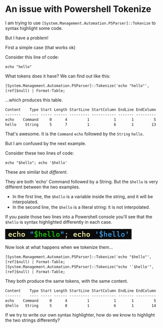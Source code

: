 # An issue with Powershell Tokenize

I am trying to use `[System.Management.Automation.PSParser]::Tokenize` to syntax highlight some code.

But I have a problem!


First a simple case (that works ok)

Consider this line of code:

	echo "hello"

What tokens does it have? We can find out like this:

	[System.Management.Automation.PSParser]::Tokenize('echo "hello"', [ref]$null) | Format-Table;

...which produces this table.

	Content    Type Start Length StartLine StartColumn EndLine EndColumn
	-------    ---- ----- ------ --------- ----------- ------- ---------
	echo    Command     0      4         1           1       1         5
	hello    String     5      7         1           6       1        13



That's awesome. It is the `Command` `echo` followed by the `String` `hello`.

But I am confused by the next example.

Consider these two lines of code:


	echo "$hello"; echo '$hello'
	

These are similar but *different*. 

They are both 'echo' Command followed by a String. But the `$hello` is very different between the two examples.

- In the first line, the `$hello` is a variable inside the string, and it will be interpolated.
- In the second line, the `$hello` is a literal string: it is not interpolated.

If you paste those two lines into a Powershell console you'll see that the `$hello` is syntax highlighted differently in each case.

![echo hello echo hello](echo_hello_echo_hello.png)

Now look at what happens when we tokenize them...

	[System.Management.Automation.PSParser]::Tokenize('echo "$hello"', [ref]$null) | Format-Table;
	[System.Management.Automation.PSParser]::Tokenize("echo '`$hello'", [ref]$null) | Format-Table;

They both produce the same tokens, with the same content.

	Content    Type Start Length StartLine StartColumn EndLine EndColumn
	-------    ---- ----- ------ --------- ----------- ------- ---------
	echo    Command     0      4         1           1       1         5
	$hello   String     5      8         1           6       1        14


If we try to write our own syntax highlighter, how do we know to highlight the two strings differently?











